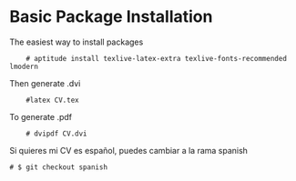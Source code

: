 Basic Package Installation
==============

The easiest way to install packages

        # aptitude install texlive-latex-extra texlive-fonts-recommended lmodern


Then generate .dvi

        #latex CV.tex

To generate .pdf

        # dvipdf CV.dvi

Si quieres mi CV es español, puedes cambiar a la rama spanish

	# $ git checkout spanish 
